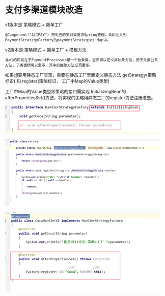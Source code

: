 # 支付多渠道模块改造

v1版本是 策略模式 + 简单工厂
```
@Component("ALIPAY") 把对应的支付渠道由Spring管理，自动注入到PaymentStrategyFactory的paymentStrategies Map中。
```


v2版本是 策略模式 + 简单工厂 + 模板方法
```
与v1的区别在于PaymentProcessor是一个抽象类，里面可以定义非抽象方法，用于父类公共方法，子类当然可以重写，其中的抽象方法必须重写。
```


如果想要用静态工厂实现，需要在静态工厂里面定义静态方法 getStrategy(策略标识) 和 register(策略标识， 工厂中Map的Value类型) 

 工厂中Map的Value类型即策略的接口需实现 InitializingBean的 afterPropertiesSet()方法，将实现的策略用静态工厂的register方法注册进去。



![image-20240819220559321](README.assets/image-20240819220559321.png)

![image-20240816212247213](README.assets/image-20240816212247213.png)

![image-20240816212345718](README.assets/image-20240816212345718.png)

